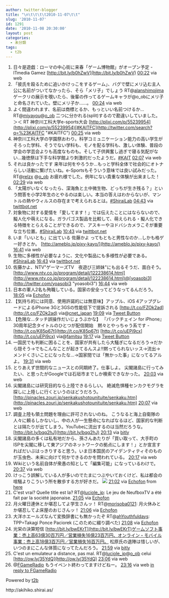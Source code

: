 ```yaml
---
author: twitter-blogger
title: "\n\t\t\t\t2010-11-07\t\t"
slug: '2010-11-07'
id: 1291
date: '2010-11-08 20:30:00'
layout: post
categories:
  - 未分類
tags:
  - t2b
---
```


<div xmlns:georss="http://www.georss.org/georss">

1.  <span><span>日々是遊戯：ローマの中心街に来春「ゲーム博物館」がオープン予定 - ITmedia Gamez [http://bit.ly/b0hZwV](http://bit.ly/b0hZwV)</span> <span>[<span>00:22</span>](http://twitter.com/o_ob/status/1232907624517632) <span>via web</span></span></span>
2.  <span><span>「彼氏を殴るために追いかけっこをするゲーム」、バグで壁にメリ込む主人公に名前がついてなかったら、そら「メリ子」でしょう RT@[alanshimojima](http://twitter.com/alanshimojima "alanshimojima")ゲークリの展示を覗いたら、後輩の作ってるゲームキャラが@o_obにメリ子と命名されていた。壁にメリ子か……。</span> <span>[<span>00:24</span>](http://twitter.com/o_ob/status/1233431694409728) <span>via web</span></span></span>
3.  <span><span>よく間違われます、名前は商標とるか、もっといい名前つけるか… RT@[miyayou](http://twitter.com/miyayou "miyayou")@[o_ob](http://twitter.com/o_ob "o_ob") 二つに分かれる(split)するので勘違いしていました。＞＜ RT 神奈川工科大学e-sports大会 [http://plixi.com/p/55239954](http://plixi.com/p/55239954)[#KAITFC](http://twitter.com/search?q=%23KAITFC "#KAITFC")</span> <span>[<span>00:25</span>](http://twitter.com/o_ob/status/1233688113192960) <span>via web</span></span></span>
4.  <span><span>神奈川工科大学の学園祭おわり。科学コミュニケーション能力の高い学生がそろった学科、そうでない学科も、モノを配る学科も、激しい体験、普段の学会の学芸会よりも高度なものも。そして子供興奮し過ぎで寝る気配がない…幾徳祭は下手な科学館より刺激的だったようだ。[#KAIT](http://twitter.com/search?q=%23KAIT "#KAIT")</span> <span>[<span>02:07</span>](http://twitter.com/o_ob/status/1259560924872704) <span>via web</span></span></span>
5.  <span><span>それは良かったです 来年は何をやろうか…もっと学科全体で社会的にオトナらしい活動に繋げたいね。e-Sportsもそういう意味では良い試みだった。 RT@[relzx](http://twitter.com/relzx "relzx") @[o_ob](http://twitter.com/o_ob "o_ob") お疲れ様でした。例年にない貴重な体験が出来ました！</span> <span>[<span>02:29</span>](http://twitter.com/o_ob/status/1265057635766272) <span>via web</span></span></span>
6.  <span><span>「太陽がいなくなったら、深海魚と土中微生物、どっちが生き残る？」という問答を小学2年生のとやるのは楽しい。本当の答えはわからないが、マントルの熱やウィルスの存在まで考えられるとは。[#ShiraiLab](http://twitter.com/search?q=%23ShiraiLab "#ShiraiLab")</span> <span>[<span>04:43</span>](http://twitter.com/o_ob/status/1298590005727233) <span>via [twittbot.net](http://twittbot.net/)</span></span></span>
7.  <span><span>対象物に対する愛情を「愛してます！」では伝えたことにはならないので、擬人化や萌えになる。ガラパゴス製品を比較して、萌えられる・擬人化できる特徴をとらえることができるので、アスキーやヨドバシカメラこそが重要な立ち位置。[#ShiraiLab](http://twitter.com/search?q=%23ShiraiLab "#ShiraiLab")</span> <span>[<span>10:43</span>](http://twitter.com/o_ob/status/1389193070649344) <span>via [twittbot.net](http://twittbot.net/)</span></span></span>
8.  <span><span>いま「いいとも」に出ている 佐藤かよ ってもともと男性なのか…しかも格ゲー好きとか。 [http://ameblo.jp/pixy-kayo/](http://ameblo.jp/pixy-kayo/)</span> <span>[<span>16:41</span>](http://twitter.com/o_ob/status/1479366546563072) <span>via web</span></span></span>
9.  <span><span>生物に多様性が必要なように、文化や製品にも多様性が必要である。[#ShiraiLab](http://twitter.com/search?q=%23ShiraiLab "#ShiraiLab")</span> <span>[<span>16:43</span>](http://twitter.com/o_ob/status/1479793056944128) <span>via [twittbot.net](http://twittbot.net/)</span></span></span>
10.  <span><span>佐藤かよ、NTV"ゲーマーズTV　夜遊び三姉妹"にも出るそうだ、面白そう。 [http://www.ntv.co.jp/program/detail/122238614.html](http://www.ntv.co.jp/program/detail/122238614.html)@[yoasobi3](http://twitter.com/yoasobi3 "yoasobi3")</span> <span>[<span>16:44</span>](http://twitter.com/o_ob/status/1480180845510656) <span>via web</span></span></span>
11.  <span><span>日本の軍人2名も殉職している。国家の安全ってどうなってるんだろう。</span> <span>[<span>18:05</span>](http://twitter.com/o_ob/status/1500613410033665) <span>via [Echofon](http://www.echofon.com/)</span></span></span>
12.  <span><span>【気持ち的には同意、使用許諾的には無意味】アップル、iOS 4アップグレードによるiPhone 3Gと3GSの性能低下で提訴される [http://t.co/FZOk2ad](http://t.co/FZOk2ad) via@[cnet_japan](http://twitter.com/cnet_japan "cnet_japan")</span> <span>[<span>19:09</span>](http://twitter.com/o_ob/status/1516691699802112) <span>via [Tweet Button](http://twitter.com/tweetbutton)</span></span></span>
13.  <span><span>【危険な…タッチ誤操作だいじょうぶかな】 『パックチェイン for iPhone』30周年記念タイトルのひとつが配信開始　黙々とやっちゃう系です - [http://t.co/K85p67t](http://t.co/K85p67t) [http://t.co/uEPi9cx](http://t.co/uEPi9cx) via@[famitsu](http://twitter.com/famitsu "famitsu")</span> <span>[<span>19:17</span>](http://twitter.com/o_ob/status/1518612120608768) <span>via [Tweet Button](http://twitter.com/tweetbutton)</span></span></span>
14.  <span><span>一国民でも判断に困ることを、国家が共有したら大騒ぎになるだろう→だから隠そう→でもこんなことが起きてるんスよ!!黙ってられないッス→流出→メンドくさいことになったな…→国家間では「無かった事」になってるアルよ。</span> <span>[<span>19:31</span>](http://twitter.com/o_ob/status/1522227270909952) <span>via web</span></span></span>
15.  <span><span>とりあえず世間的なニュースとの同期終了。仕事しよ。 尖閣諸島に行ってみたい、と思ったがGoogleでは石垣市までしか検索できなかった。</span> <span>[<span>20:03</span>](http://twitter.com/o_ob/status/1530346717843456) <span>via web</span></span></span>
16.  <span><span>尖閣諸島には研究目的なら上陸できるらしい。 絶滅危惧種センカクモグラを探しに上陸しに行くというのはどうだろう。 [http://pinacles.zouri.jp/senkakushotounituite/senkaku.htm](http://pinacles.zouri.jp/senkakushotounituite/senkaku.htm)</span> <span>[<span>20:07</span>](http://twitter.com/o_ob/status/1531197909893120) <span>via web</span></span></span>
17.  <span><span>調査上陸も領土問題を理由に許可されないのね。 こうなると海上自衛隊の人々に頼るしかないし、中の人が一生懸命になればなるほど、国家的な判断とは隔たりが出てしまう。YouTubeに流出するのは当然だろうな。 [http://bit.ly/bqq2hJ](http://bit.ly/bqq2hJ)</span> <span>[<span>20:13</span>](http://twitter.com/o_ob/status/1532635230773248) <span>via [bitly](http://bit.ly)</span></span></span>
18.  <span><span>尖閣諸島の多くは私有地だから、孫さんあたりが「買い取って、大手町のISPを尖閣に移して東アジアのネットワークの拠点にします！」とか宣言すればだいぶはっきりすると思う。いま日本国民のアイデンティティそのものが玉虫色、未来に向けて何かできるのかを問われている。</span> <span>[<span>20:17</span>](http://twitter.com/o_ob/status/1533772029759488) <span>via web</span></span></span>
19.  <span><span>Wikiという名前自体が衆愚の知として「編集可能」になっているわけで。</span> <span>[<span>20:37</span>](http://twitter.com/o_ob/status/1538733056724993) <span>via web</span></span></span>
20.  <span><span>けっこう誤解している人が多いのでたまにつぶやいておくけど、私は都会の喧騒よりこういう所を散歩する方が好きだ。 [![](http://twitpic.com/show/thumb/34zrkh)](http://twitpic.com/34zrkh)</span> <span>[<span>21:02</span>](http://twitter.com/o_ob/status/1544958481801216) <span>via [Echofon](http://www.echofon.com/)</span> from [ here<span></span>](http://maps.google.com/maps?q=35.546756,139.325224)</span></span>
21.  <span><span>C'est vrai? Quelle title est la? RT@[luciole_jp](http://twitter.com/luciole_jp "luciole_jp"): Le jeu de NeufboxTV a été fait par la société japonaise.</span> <span>[<span>21:05</span>](http://twitter.com/o_ob/status/1545725510942720) <span>via [Echofon](http://www.echofon.com/)</span></span></span>
22.  <span><span>月火曜日連休とか堪忍してよ学生さんッ！ RT@[morisoba0121](http://twitter.com/morisoba0121 "morisoba0121"): 月火休みとか堪忍してよ床屋のおじさんッ！</span> <span>[<span>21:06</span>](http://twitter.com/o_ob/status/1546140176621568) <span>via [Echofon](http://www.echofon.com/)</span></span></span>
23.  <span><span>大洋ホエールズなんて変換辞書にも無かったぞ RT@[ahYouthfuldays](http://twitter.com/ahYouthfuldays "ahYouthfuldays"): TPP=Takagi Ponce Paciorek (このために綴り調べた)</span> <span>[<span>21:08</span>](http://twitter.com/o_ob/status/1546522982359040) <span>via [Echofon](http://www.echofon.com/)</span></span></span>
24.  <span><span>光栄の決算短信 [http://bit.ly/bwEKrT](http://bit.ly/bwEKrT)ゲームソフト事業：売上高63億30百万円／営業損失16億23百万円、オンライン・モバイル事業：売上高18億3百万円／営業損失16百万円。 松原氏の退陣は惜しいが、いつのまにこんな体質になってたんだろう。</span> <span>[<span>21:59</span>](http://twitter.com/o_ob/status/1559428826406912) <span>via [bitly](http://bit.ly)</span></span></span>
25.  <span><span>C'est un emulateur a distance, pas mal. RT@[luciole_jp](http://twitter.com/luciole_jp "luciole_jp")@[o_ob](http://twitter.com/o_ob "o_ob") celui [http://ow.ly/35YdQ](http://ow.ly/35YdQ)</span> <span>[<span>23:06</span>](http://twitter.com/o_ob/status/1576222651850752) <span>via web</span></span></span>
26.  <span><span>@[FGameRadio](http://twitter.com/FGameRadio "FGameRadio") もうイベント終わってますけどねー。</span> <span>[<span>23:16</span>](http://twitter.com/o_ob/status/1578921707438080) <span>via web</span> [in reply to FGameRadio](http://twitter.com/FGameRadio/status/1571026911629312)</span></span>

</div>

Powered by [t2b](http://t2b.utilz.jp/)

<div>http://akihiko.shirai.as/</div>